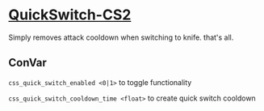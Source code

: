 ﻿# [QuickSwitch-CS2](https://github.com/fltuna/QuickSwitch-CS2)

Simply removes attack cooldown when switching to knife. that's all.


## ConVar

`css_quick_switch_enabled <0|1>` to toggle functionality

`css_quick_switch_cooldown_time <float>` to create quick switch cooldown